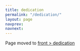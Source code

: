 ```yaml
---
title: dedication
permalink: "/dedication/"
layout: page
navprev: 
navnext: 
---
```

    
Page moved to [front > dedication](/front/dedication)
